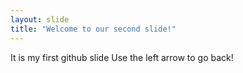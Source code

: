 ```yaml
---
layout: slide
title: "Welcome to our second slide!"
---
```

It is my first github slide
Use the left arrow to go back!
